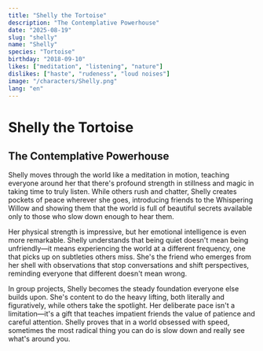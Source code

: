 ```yaml
---
title: "Shelly the Tortoise"
description: "The Contemplative Powerhouse"
date: "2025-08-19"
slug: "shelly"
name: "Shelly"
species: "Tortoise"
birthday: "2018-09-10"
likes: ["meditation", "listening", "nature"]
dislikes: ["haste", "rudeness", "loud noises"]
image: "/characters/Shelly.png"
lang: "en"
---
```


# Shelly the Tortoise
## The Contemplative Powerhouse

Shelly moves through the world like a meditation in motion, teaching everyone around her that there's profound strength in stillness and magic in taking time to truly listen. While others rush and chatter, Shelly creates pockets of peace wherever she goes, introducing friends to the Whispering Willow and showing them that the world is full of beautiful secrets available only to those who slow down enough to hear them.

Her physical strength is impressive, but her emotional intelligence is even more remarkable. Shelly understands that being quiet doesn't mean being unfriendly—it means experiencing the world at a different frequency, one that picks up on subtleties others miss. She's the friend who emerges from her shell with observations that stop conversations and shift perspectives, reminding everyone that different doesn't mean wrong.

In group projects, Shelly becomes the steady foundation everyone else builds upon. She's content to do the heavy lifting, both literally and figuratively, while others take the spotlight. Her deliberate pace isn't a limitation—it's a gift that teaches impatient friends the value of patience and careful attention. Shelly proves that in a world obsessed with speed, sometimes the most radical thing you can do is slow down and really see what's around you.
